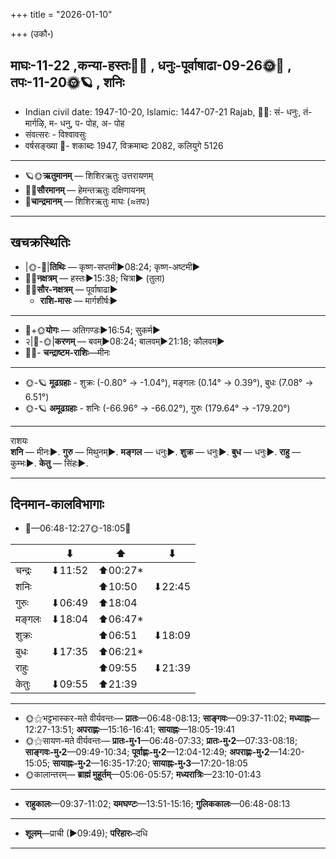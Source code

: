 +++
title = "2026-01-10"

+++
(उकौ॰)
## माघः-11-22  ,कन्या-हस्तः🌛🌌  ,  धनुः-पूर्वाषाढा-09-26🌞🌌  ,  तपः-11-20🌞🪐  , शनिः
- Indian civil date: 1947-10-20, Islamic: 1447-07-21 Rajab, 🌌🌞: सं- धनुः, तं- मार्गऴि, म- धनु, प- पोह, अ- पोह
- संवत्सरः - विश्वावसुः
- वर्षसङ्ख्या 🌛- शकाब्दः 1947, विक्रमाब्दः 2082, कलियुगे 5126
___________________
- 🪐🌞**ऋतुमानम्** — शिशिरऋतुः उत्तरायणम्
- 🌌🌞**सौरमानम्** — हेमन्तऋतुः दक्षिणायनम्
- 🌛**चान्द्रमानम्** — शिशिरऋतुः माघः (≈तपः)
___________________


## खचक्रस्थितिः
- |🌞-🌛|**तिथिः** — कृष्ण-सप्तमी►08:24; कृष्ण-अष्टमी►  
- 🌌🌛**नक्षत्रम्** — हस्तः►15:38; चित्रा► (तुला)  
- 🌌🌞**सौर-नक्षत्रम्** — पूर्वाषाढा►  
  - **राशि-मासः** — मार्गशीर्षः► 
___________________
- 🌛+🌞**योगः** — अतिगण्डः►16:54; सुकर्म►  
- २|🌛-🌞|**करणम्** — बवम्►08:24; बालवम्►21:18; कौलवम्►  
- 🌌🌛- **चन्द्राष्टम-राशिः**—मीनः  
___________________
- 🌞-🪐 **मूढग्रहाः** - शुक्रः (-0.80° → -1.04°), मङ्गलः (0.14° → 0.39°), बुधः (7.08° → 6.51°)
- 🌞-🪐 **अमूढग्रहाः** - शनिः (-66.96° → -66.02°), गुरुः (179.64° → -179.20°)
___________________
राशयः  
**शनि** — मीनः►. **गुरु** — मिथुनम्►. **मङ्गल** — धनुः►. **शुक्र** — धनुः►. **बुध** — धनुः►. **राहु** — कुम्भः►. **केतु** — सिंहः►. 
___________________


## दिनमान-कालविभागाः
- 🌅—06:48-12:27🌞-18:05🌇  

|      |⬇     |⬆     |⬇     |
|------|-----|-----|------|
|चन्द्रः|⬇11:52 |⬆00:27*|     |
|शनिः   |     |⬆10:50 |⬇22:45 |
|गुरुः  |⬇06:49 |⬆18:04 |     |
|मङ्गलः |⬇18:04 |⬆06:47*|     |
|शुक्रः |     |⬆06:51 |⬇18:09 |
|बुधः   |⬇17:35 |⬆06:21*|     |
|राहुः  |     |⬆09:55 |⬇21:39 |
|केतुः  |⬇09:55 |⬆21:39 |     |
___________________
- 🌞⚝भट्टभास्कर-मते वीर्यवन्तः— **प्रातः**—06:48-08:13; **साङ्गवः**—09:37-11:02; **मध्याह्नः**—12:27-13:51; **अपराह्णः**—15:16-16:41; **सायाह्नः**—18:05-19:41  
- 🌞⚝सायण-मते वीर्यवन्तः— **प्रातः-मु॰1**—06:48-07:33; **प्रातः-मु॰2**—07:33-08:18; **साङ्गवः-मु॰2**—09:49-10:34; **पूर्वाह्णः-मु॰2**—12:04-12:49; **अपराह्णः-मु॰2**—14:20-15:05; **सायाह्नः-मु॰2**—16:35-17:20; **सायाह्नः-मु॰3**—17:20-18:05  
- 🌞कालान्तरम्— **ब्राह्मं मुहूर्तम्**—05:06-05:57; **मध्यरात्रिः**—23:10-01:43  
___________________
- **राहुकालः**—09:37-11:02; **यमघण्टः**—13:51-15:16; **गुलिककालः**—06:48-08:13  
___________________
- **शूलम्**—प्राची (►09:49); **परिहारः**–दधि  
___________________
